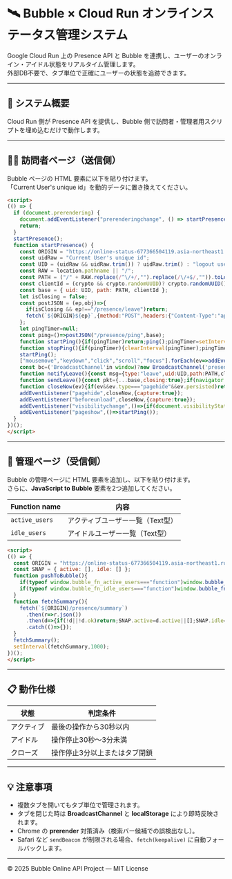 
# 🛰️ Bubble × Cloud Run オンラインステータス管理システム

Google Cloud Run 上の Presence API と Bubble を連携し、ユーザーのオンライン・アイドル状態をリアルタイム管理します。  
外部DB不要で、タブ単位で正確にユーザーの状態を追跡できます。

---

## 📘 システム概要

Cloud Run 側が Presence API を提供し、Bubble 側で訪問者・管理者用スクリプトを埋め込むだけで動作します。

---

## 🧍‍♂️ 訪問者ページ（送信側）

Bubble ページの HTML 要素に以下を貼り付けます。  
「Current User's unique id」を動的データに置き換えてください。

```html
<script>
(() => {
  if (document.prerendering) {
    document.addEventListener("prerenderingchange", () => startPresence(), { once: true });
    return;
  }
  startPresence();
  function startPresence() {
    const ORIGIN = "https://online-status-677366504119.asia-northeast1.run.app";
    const uidRaw = "Current User's unique id";
    const UID = (uidRaw && uidRaw.trim()) ? uidRaw.trim() : "logout user";
    const RAW = location.pathname || "/";
    const PATH = ("/" + RAW.replace(/^\/+/,"").replace(/\/+$/,"")).toLowerCase();
    const clientId = (crypto && crypto.randomUUID)? crypto.randomUUID():(Math.random().toString(36).slice(2)+Date.now().toString(36));
    const base = { uid: UID, path: PATH, clientId };
    let isClosing = false;
    const postJSON = (ep,obj)=>{
      if(isClosing && ep!=="/presence/leave")return;
      fetch(`${ORIGIN}${ep}`,{method:"POST",headers:{"Content-Type":"application/json"},body:JSON.stringify(obj),credentials:"omit",mode:"cors"}).catch(()=>{});
    };
    let pingTimer=null;
    const ping=()=>postJSON("/presence/ping",base);
    function startPing(){if(pingTimer)return;ping();pingTimer=setInterval(ping,10000);}
    function stopPing(){if(pingTimer){clearInterval(pingTimer);pingTimer=null;}}
    startPing();
    ["mousemove","keydown","click","scroll","focus"].forEach(ev=>addEventListener(ev,()=>postJSON("/presence/hit",base),{passive:true}));
    const bc=('BroadcastChannel'in window)?new BroadcastChannel('presence-bc'):null;
    function notifyLeave(){const msg={type:"leave",uid:UID,path:PATH,clientId,ts:Date.now()};try{bc&&bc.postMessage(msg);}catch(e){}try{localStorage.setItem("presence_leave_msg",JSON.stringify(msg));}catch(e){}}
    function sendLeave(){const pkt={...base,closing:true};if(navigator.sendBeacon){navigator.sendBeacon(`${ORIGIN}/presence/leave`,new Blob([JSON.stringify(pkt)],{type:"application/json"}));return;}fetch(`${ORIGIN}/presence/leave`,{method:"POST",headers:{"Content-Type":"application/json"},body:JSON.stringify(pkt),keepalive:true,mode:"cors"});}
    function closeNow(ev){if(ev&&ev.type==="pagehide"&&ev.persisted)return;if(isClosing)return;isClosing=true;notifyLeave();stopPing();sendLeave();}
    addEventListener("pagehide",closeNow,{capture:true});
    addEventListener("beforeunload",closeNow,{capture:true});
    addEventListener("visibilitychange",()=>{if(document.visibilityState==="hidden")stopPing();else if(document.visibilityState==="visible")startPing();},{capture:true});
    addEventListener("pageshow",()=>startPing());
  }
})();
</script>
```

---

## 🧭 管理ページ（受信側）

Bubble の管理ページに HTML 要素を追加し、以下を貼り付けます。  
さらに、**JavaScript to Bubble** 要素を2つ追加してください。  

| Function name | 内容 |
|----------------|------|
| `active_users` | アクティブユーザー一覧（Text型） |
| `idle_users`   | アイドルユーザー一覧（Text型） |

```html
<script>
(() => {
  const ORIGIN = "https://online-status-677366504119.asia-northeast1.run.app";
  const SNAP = { active: [], idle: [] };
  function pushToBubble(){
    if(typeof window.bubble_fn_active_users==="function")window.bubble_fn_active_users(JSON.stringify(SNAP.active||[]));
    if(typeof window.bubble_fn_idle_users==="function")window.bubble_fn_idle_users(JSON.stringify(SNAP.idle||[]));
  }
  function fetchSummary(){
    fetch(`${ORIGIN}/presence/summary`)
      .then(r=>r.json())
      .then(d=>{if(!d||!d.ok)return;SNAP.active=d.active||[];SNAP.idle=d.idle||[];pushToBubble();})
      .catch(()=>{});
  }
  fetchSummary();
  setInterval(fetchSummary,1000);
})();
</script>
```

---

## 📋 動作仕様

| 状態 | 判定条件 |
|------|-----------|
| アクティブ | 最後の操作から30秒以内 |
| アイドル | 操作停止30秒〜3分未満 |
| クローズ | 操作停止3分以上またはタブ閉鎖 |

---

## 💡 注意事項

- 複数タブを開いてもタブ単位で管理されます。  
- タブを閉じた時は **BroadcastChannel** と **localStorage** により即時反映されます。  
- Chrome の **prerender** 対策済み（検索バー候補での誤検出なし）。  
- Safari など `sendBeacon` が制限される場合、`fetch(keepalive)` に自動フォールバックします。  

---

© 2025 Bubble Online API Project — MIT License
